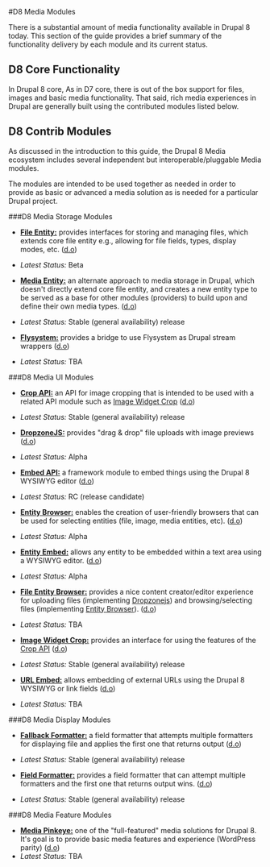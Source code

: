 #D8 Media Modules

There is a substantial amount of media functionality available in Drupal 8 today. This section of the guide provides a brief summary of the functionality delivery by each module and its current status.

## D8 Core Functionality

In Drupal 8 core, As in D7 core, there is out of the box support for files, images and basic media functionality. That said, rich media experiences in Drupal are generally built using the contributed modules listed below.


## D8 Contrib  Modules 

As discussed in the introduction to this guide, the Drupal 8 Media ecosystem includes several independent but interoperable/pluggable Media modules.

The modules are intended to be used together as needed in order to provide as basic or advanced a media solution as is needed for a particular Drupal project.


###D8 Media Storage Modules

* [**File Entity:**](file_entity/intro.md) provides interfaces for storing and managing files, which extends core file entity e.g., allowing for file fields, types, display modes, etc. ([d.o](https://www.drupal.org/project/file_entity))
 * *Latest Status:* Beta


* [**Media Entity:**](media_entity/intro.md) an alternate approach to media storage in Drupal, which doesn't directly extend core file entity, and creates a new entity type to be served as a base for other modules (providers) to build upon and define their own media types. ([d.o](https://www.drupal.org/project/media_entity))
 * *Latest Status:* Stable (general availability) release


* [**Flysystem:**](flysystem/intro.md) provides a bridge to use Flysystem as Drupal stream wrappers ([d.o](https://www.drupal.org/project/flysystem))
 * *Latest Status:* TBA


###D8 Media UI Modules

* [**Crop API:**](crop/intro.md) an API for image cropping that is intended to be used with a related API module such as [Image Widget Crop]( https://www.drupal.org/project/image_widget_crop) ([d.o](https://www.drupal.org/project/crop))
 * *Latest Status:* Stable (general availability) release


* [**DropzoneJS:**](dropzonejs/intro.md) provides "drag & drop" file uploads with image previews ([d.o](https://www.drupal.org/project/dropzonejs))
 * *Latest Status:* Alpha


* [**Embed API:**](embed/intro.md) a framework module to embed things using the Drupal 8 WYSIWYG editor ([d.o](https://www.drupal.org/project/embed))
 * *Latest Status:* RC (release candidate)


* [**Entity Browser:**](entity_browser/intro.md) enables the creation of user-friendly browsers that can be used for selecting entities (file, image, media entities, etc). ([d.o](https://www.drupal.org/project/entity_browser))
 * *Latest Status:* Alpha


* [**Entity Embed:**](entity_embed/intro.md) allows any entity to be embedded within a text area using a WYSIWYG editor. ([d.o](https://www.drupal.org/project/entity_embed))
 * *Latest Status:* Alpha


* [**File Entity Browser:**](file_browser/intro.md) provides a nice content creator/editor experience for uploading files (implementing [Dropzonejs](https://www.drupal.org/project/dropzonejs)) and browsing/selecting files (implementing [Entity Browser](modules/entity_browser/intro.md)). ([d.o](https://www.drupal.org/project/file_browser))
 * *Latest Status:* TBA


* [**Image Widget Crop:**](image_widget_crop/intro.md) provides an interface for using the features of the [Crop API](https://www.drupal.org/project/crop) ([d.o](https://www.drupal.org/project/image_widget_crop))
 * *Latest Status:* Stable (general availability) release


* [**URL Embed:**](url_embed/intro.md) allows embedding of external URLs using the Drupal 8 WYSIWYG or link fields ([d.o](https://www.drupal.org/project/url_embed))
 * *Latest Status:* TBA


###D8 Media Display Modules

* [**Fallback Formatter:**](fallback_formatter/intro.md) a field formatter that attempts multiple formatters for displaying file and applies the first one that returns output ([d.o](https://www.drupal.org/project/fallback_formatter))
 * *Latest Status:* Stable (general availability) release

 
* [**Field Formatter:**](field_formatter/intro.md) provides a field formatter that can attempt multiple formatters and the first one that returns output wins. ([d.o](https://www.drupal.org/project/field_formatter))
 * *Latest Status:* Stable (general availability) release


###D8 Media Feature Modules

* [**Media Pinkeye:**](media_pinkeye/intro.md) one of the "full-featured" media solutions for Drupal 8. It's goal is to provide basic media features and experience (WordPress parity) ([d.o](https://www.drupal.org/project/media_pinkeye))
 * *Latest Status:* TBA
 
 
 
 